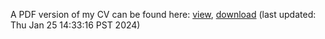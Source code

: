 A PDF version of my CV can be found here: [view](./artifacts/amcnamara_cv.pdf), [download](./artifacts/amcnamara_cv.pdf?raw=true) (last updated: Thu Jan 25 14:33:16 PST 2024)
